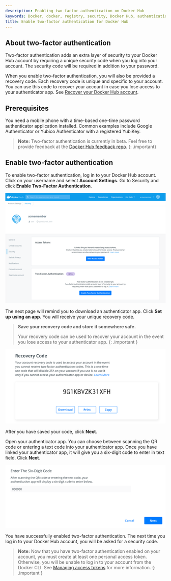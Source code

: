 ```yaml
---
description: Enabling two-factor authentication on Docker Hub
keywords: Docker, docker, registry, security, Docker Hub, authentication, two-factor authentication
title: Enable two-factor authentication for Docker Hub
---
```


## About two-factor authentication
Two-factor authentication adds an extra layer of security to your Docker Hub
account by requiring a unique security code when you log into your account. The
security code will be required in addition to your password.

When you enable two-factor authentication, you will also be provided a recovery
code. Each recovery code is unique and specific to your account. You can use
this code to recover your account in case you lose access to your authenticator
app. See [Recover your Docker Hub account](recover-hub-account/).


## Prerequisites
You need a mobile phone with a time-based one-time password authenticator
application installed. Common examples include Google Authenticator or Yubico
Authenticator with a registered YubiKey.

> **Note:**
> Two-factor authentication is currently in beta. Feel free to provide feedback
> at the [Docker Hub feedback repo](https://github.com/docker/hub-feedback/issues).
{: .important}

## Enable two-factor authentication
To enable two-factor authentication, log in to your Docker Hub account. Click
on your username and select **Account Settings**. Go to Security and click
**Enable Two-Factor Authentication**.

![Two-factor home](../images/2fa-security-home.png)

The next page will remind you to download an authenticator app. Click **Set up**
**using an app**. You will receive your unique recovery code.

> **Save your recovery code and store it somewhere safe.**
>
> Your recovery code can be used to recover your account in the event you lose
> access to your authenticator app.
{: .important }

![Recovery code example](../images/2fa-recovery-code.png)

After you have saved your code, click **Next**.

Open your authenticator app. You can choose between scanning the QR code or
entering a text code into your authenticator app. Once you have linked your
authenticator app, it will give you a six-digit code to enter in text field.
Click **Next**.

![Enter special code](../images/2fa-enter-code.png)

You have successfully enabled two-factor authentication. The next time you log
in to your Docker Hub account, you will be asked for a security code.

> **Note:**
> Now that you have two-factor authentication enabled on your account, you must
> create at least one personal access token. Otherwise, you will be unable to
> log in to your account from the Docker CLI. See [Managing access tokens](../access-tokens)
> for more information.
{: .important }
